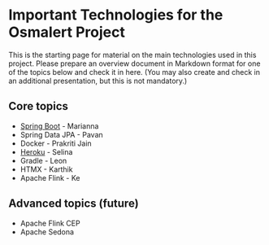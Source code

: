 # Important Technologies for the Osmalert Project


This is the starting page for material on the main technologies used in this project.
Please prepare an overview document in Markdown format for one of the topics below and check it in here.
(You may also create and check in an additional presentation, but this is not mandatory.)


## Core topics

* [Spring Boot](./spring-boot.md) - Marianna
* Spring Data JPA - Pavan 
* Docker - Prakriti Jain 
* [Heroku](./heroku.md) - Selina
* Gradle - Leon 
* HTMX - Karthik 
* Apache Flink - Ke



## Advanced topics (future)

* Apache Flink CEP
* Apache Sedona 





